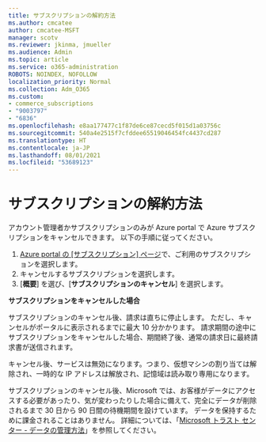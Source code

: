 ```yaml
---
title: サブスクリプションの解約方法
ms.author: cmcatee
author: cmcatee-MSFT
manager: scotv
ms.reviewer: jkinma, jmueller
ms.audience: Admin
ms.topic: article
ms.service: o365-administration
ROBOTS: NOINDEX, NOFOLLOW
localization_priority: Normal
ms.collection: Adm_O365
ms.custom:
- commerce_subscriptions
- "9003797"
- "6836"
ms.openlocfilehash: e8aa177477c1f87de6ce87cecd5f015d1a03756c
ms.sourcegitcommit: 540a4e2515f7cfddee65519046454fc4437cd287
ms.translationtype: HT
ms.contentlocale: ja-JP
ms.lasthandoff: 08/01/2021
ms.locfileid: "53689123"
---
```

# <a name="how-to-cancel-a-subscription"></a>サブスクリプションの解約方法

アカウント管理者かサブスクリプションのみが Azure portal で Azure サブスクリプションをキャンセルできます。 以下の手順に従ってください。

1. [Azure portal の [サブスクリプション] ページ](https://ms.portal.azure.com/#blade/Microsoft_Azure_Billing/SubscriptionsBlade)で、ご利用のサブスクリプションを選択します。
2. キャンセルするサブスクリプションを選択します。
3. [**概要**] を選び、[**サブスクリプションのキャンセル**] を選択します。

**サブスクリプションをキャンセルした場合**

サブスクリプションのキャンセル後、請求は直ちに停止します。 ただし、キャンセルがポータルに表示されるまでに最大 10 分かかります。 請求期間の途中にサブスクリプションをキャンセルした場合、期間終了後、通常の請求日に最終請求書が送信されます。

キャンセル後、サービスは無効になります。つまり、仮想マシンの割り当ては解除され、一時的な IP アドレスは解放され、記憶域は読み取り専用になります。

サブスクリプションのキャンセル後、Microsoft では、お客様がデータにアクセスする必要があったり、気が変わったりした場合に備えて、完全にデータが削除されるまで 30 日から 90 日間の待機期間を設けています。 データを保持するために課金されることはありません。 詳細については、「[Microsoft トラスト センター - データの管理方法](https://www.microsoft.com/trust-center/privacy/data-management#leave)」を参照してください。

